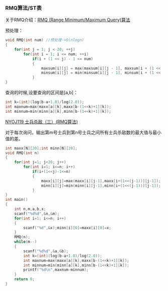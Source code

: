 ### RMQ算法/ST表

关于RMQ介绍：[RMQ (Range Minimum/Maximum Query)算法](http://blog.csdn.net/riba2534/article/details/70825916)

预处理：

```cpp
void RMQ(int num) //预处理->O(nlogn)  
{  
    for(int j = 1; j < 20; ++j)  
        for(int i = 1; i <= num; ++i)  
            if(i + (1 << j) - 1 <= num)  
            {  
                maxsum[i][j] = max(maxsum[i][j - 1], maxsum[i + (1 << (j - 1))][j - 1]);  
                minsum[i][j] = min(minsum[i][j - 1], minsum[i + (1 << (j - 1))][j - 1]);  
            }  
}
```

查询的时候,设要查询的区间是[a,b]：

```cpp
int k=(int)(log(b-a+1.0)/log(2.0));
int maxnum=max(maxx[a][k],maxx[b-(1<<k)+1][k]);
int minnum=min(minn[a][k],minn[b-(1<<k)+1][k]);
```

[NYOJ119 士兵杀敌（三）(RMQ算法)](http://blog.csdn.net/riba2534/article/details/70832713)

对于每次询问，输出第m号士兵到第n号士兵之间所有士兵杀敌数的最大值与最小值的差。

```cpp
int maxx[N][20];int minn[N][20];
void RMQ(int n)
{
    for(int j=1; j<20; j++)
        for(int i=1; i<=n; i++)
            if(i+(1<<j)-1<=n)
            {
                maxx[i][j]=max(maxx[i][j-1],maxx[i+(1<<(j-1))][j-1]);
                minn[i][j]=min(minn[i][j-1],minn[i+(1<<(j-1))][j-1]);
            }
}
int main()
{
    int n,m,a,b,x;
    scanf("%d%d",&n,&m);
    for(int i=1; i<=n; i++)
    {
        scanf("%d",&x);minn[i][0]=maxx[i][0]=x;
    }
    RMQ(n);
    while(m--)
    {
        scanf("%d%d",&a,&b);
        int k=(int)(log(b-a+1.0)/log(2.0));
        int maxnum=max(maxx[a][k],maxx[b-(1<<k)+1][k]);
        int minnum=min(minn[a][k],minn[b-(1<<k)+1][k]);
        printf("%d\n",maxnum-minnum);
    }
    return 0;
}
```


